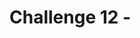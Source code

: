 # Challenge 12 - <Title of Challenge>

[< Previous Challenge](./Challenge-11.md) - **[Home](../README.md)** - [Next Challenge >](./Challenge-13.md)

***This is a template for a single challenge. The italicized text provides hints & examples of what should or should NOT go in each section.  You should remove all italicized & sample text and replace with your content.***

## Pre-requisites (Optional)

*Your hack's "Challenge 0" should cover pre-requisites for the entire hack, and thus this section is optional and may be omitted.  If you wish to spell out specific previous challenges that must be completed before starting this challenge, you may do so here.*

## Introduction

*This section should provide an overview of the technologies or tasks that will be needed to complete the this challenge.  This includes the technical context for the challenge, as well as any new "lessons" the attendees should learn before completing the challenge.*

*Optionally, the coach or event host is encouraged to present a mini-lesson (with a PPT or video) to set up the context & introduction to each challenge. A summary of the content of that mini-lesson is a good candidate for this Introduction section*

*For example:*

When setting up an IoT device, it is important to understand how 'thingamajigs' work. Thingamajigs are a key part of every IoT device and ensure they are able to communicate properly with edge servers. Thingamajigs require IP addresses to be assigned to them by a server and thus must have unique MAC addresses. In this challenge, you will get hands on with a thingamajig and learn how one is configured.

## Description

*This section should clearly state the goals of the challenge and any high-level instructions you want the students to follow. You may provide a list of specifications required to meet the goals. If this is more than 2-3 paragraphs, it is likely you are not doing it right.*

***NOTE:** Do NOT use ordered lists as that is an indicator of 'step-by-step' instructions. Instead, use bullet lists to list out goals and/or specifications.*

***NOTE:** You may use Markdown sub-headers to organize key sections of your challenge description.*

*Optionally, you may provide resource files such as a sample application, code snippets, or templates as learning aids for the students. These files are stored in the hack's `Student/Resources` folder. It is the coach's responsibility to package these resources into a Resources.zip file and provide it to the students at the start of the hack.*

***NOTE:** Do NOT provide direct links to files or folders in the What The Hack repository from the student guide. Instead, you should refer to the Resource.zip file provided by the coach.*

***NOTE:** As an exception, you may provide a GitHub 'raw' link to an individual file such as a PDF or Office document, so long as it does not open the contents of the file in the What The Hack repo on the GitHub website.*

***NOTE:** Any direct links to the What The Hack repo will be flagged for review during the review process by the WTH V-Team, including exception cases.*

*Sample challenge text for the IoT Hack Of The Century:*

In this challenge, you will properly configure the thingamajig for your IoT device so that it can communicate with the mother ship.

You can find a sample `thingamajig.config` file in the `/ChallengeXX` folder of the Resources.zip file provided by your coach. This is a good starting reference, but you will need to discover how to set exact settings.

Please configure the thingamajig with the following specifications:
- Use dynamic IP addresses
- Only trust the following whitelisted servers: "mothership", "IoTQueenBee" 
- Deny access to "IoTProxyShip"

You can view an architectural diagram of an IoT thingamajig here: [Thingamajig.PDF](/Student/Resources/Architecture.PDF?raw=true).

## Success Criteria

*Success criteria goes here. The success criteria should be a list of checks so a student knows they have completed the challenge successfully. These should be things that can be demonstrated to a coach.* 

*The success criteria should not be a list of instructions.*

*Success criteria should always start with language like: "Validate XXX..." or "Verify YYY..." or "Show ZZZ..." or "Demonstrate you understand VVV..."*

*Sample success criteria for the IoT sample challenge:*

To complete this challenge successfully, you should be able to:
- Verify that the IoT device boots properly after its thingamajig is configured.
- Verify that the thingamajig can connect to the mothership.
- Demonstrate that the thingamajic will not connect to the IoTProxyShip

## Learning Resources

_List of relevant links and online articles that should give the attendees the knowledge needed to complete the challenge._

*Think of this list as giving the students a head start on some easy Internet searches. However, try not to include documentation links that are the literal step-by-step answer of the challenge's scenario.*

***Note:** Use descriptive text for each link instead of just URLs.*

*Sample IoT resource links:*

- [What is a Thingamajig?](https://www.bing.com/search?q=what+is+a+thingamajig)
- [10 Tips for Never Forgetting Your Thingamajic](https://www.youtube.com/watch?v=dQw4w9WgXcQ)
- [IoT & Thingamajigs: Together Forever](https://www.youtube.com/watch?v=yPYZpwSpKmA)

## Tips

*This section is optional and may be omitted.*

*Add tips and hints here to give students food for thought. Sample IoT tips:*

- IoTDevices can fail from a broken heart if they are not together with their thingamajig. Your device will display a broken heart emoji on its screen if this happens.
- An IoTDevice can have one or more thingamajigs attached which allow them to connect to multiple networks.

## Advanced Challenges (Optional)

*If you want, you may provide additional goals to this challenge for folks who are eager.*

*This section is optional and may be omitted.*

*Sample IoT advanced challenges:*

Too comfortable?  Eager to do more?  Try these additional challenges!

- Observe what happens if your IoTDevice is separated from its thingamajig.
- Configure your IoTDevice to connect to BOTH the mothership and IoTQueenBee at the same time.
